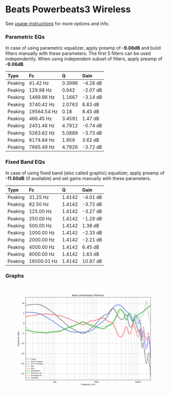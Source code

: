 # Beats Powerbeats3 Wireless
See [usage instructions](https://github.com/jaakkopasanen/AutoEq#usage) for more options and info.

### Parametric EQs
In case of using parametric equalizer, apply preamp of **-9.06dB** and build filters manually
with these parameters. The first 5 filters can be used independently.
When using independent subset of filters, apply preamp of **-9.06dB**.

| Type    | Fc          |      Q | Gain     |
|:--------|:------------|:-------|:---------|
| Peaking | 41.42 Hz    | 0.3996 | -4.28 dB |
| Peaking | 129.98 Hz   | 0.942  | -2.07 dB |
| Peaking | 1469.98 Hz  | 1.1667 | -3.14 dB |
| Peaking | 3740.42 Hz  | 2.0763 | 6.83 dB  |
| Peaking | 19564.54 Hz | 0.18   | 8.45 dB  |
| Peaking | 466.45 Hz   | 3.4591 | 1.47 dB  |
| Peaking | 2451.46 Hz  | 4.7912 | -0.74 dB |
| Peaking | 5263.62 Hz  | 5.0889 | -3.73 dB |
| Peaking | 6174.84 Hz  | 1.959  | 3.62 dB  |
| Peaking | 7665.49 Hz  | 4.7926 | -3.72 dB |

### Fixed Band EQs
In case of using fixed band (also called graphic) equalizer, apply preamp of **-11.60dB**
(if available) and set gains manually with these parameters.

| Type    | Fc          |      Q | Gain     |
|:--------|:------------|:-------|:---------|
| Peaking | 31.25 Hz    | 1.4142 | -4.01 dB |
| Peaking | 62.50 Hz    | 1.4142 | -3.72 dB |
| Peaking | 125.00 Hz   | 1.4142 | -3.27 dB |
| Peaking | 250.00 Hz   | 1.4142 | -1.29 dB |
| Peaking | 500.00 Hz   | 1.4142 | 1.38 dB  |
| Peaking | 1000.00 Hz  | 1.4142 | -2.33 dB |
| Peaking | 2000.00 Hz  | 1.4142 | -2.21 dB |
| Peaking | 4000.00 Hz  | 1.4142 | 6.45 dB  |
| Peaking | 8000.00 Hz  | 1.4142 | 1.63 dB  |
| Peaking | 16000.01 Hz | 1.4142 | 10.97 dB |

### Graphs
![](./Beats%20Powerbeats3%20Wireless.png)